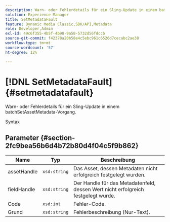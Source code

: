 ```yaml
---
description: Warn- oder Fehlerdetails für ein Sling-Update in einem batchSetAssetMetadata-Vorgang.
solution: Experience Manager
title: SetMetadataFault
feature: Dynamic Media Classic,SDK/API,Metadata
role: Developer,Admin
exl-id: 49c6f355-4b5f-4b98-9a58-5732d56fdccb
source-git-commit: f42378a20b58e4c5ebc961c6526d7cecabc2ae38
workflow-type: tm+mt
source-wordcount: '57'
ht-degree: 12%

---
```


# [!DNL SetMetadataFault]{#setmetadatafault}

Warn- oder Fehlerdetails für ein Sling-Update in einem batchSetAssetMetadata-Vorgang.

Syntax

## Parameter {#section-2fc9bea56b6d4b72b80d4f04c5f9b862}

| Name | Typ | Beschreibung |
|---|---|---|
| assetHandle | `xsd:string` | Das Asset, dessen Metadaten nicht erfolgreich festgelegt wurden. |
| fieldHandle | `xsd:string` | Der Handle für das Metadatenfeld, dessen Wert nicht erfolgreich festgelegt wurde. |
| Code | `xsd:int` | Fehler-Code. |
| Grund | `xsd:string` | Fehlerbeschreibung (Nur-Text). |
